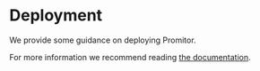 # Deployment

We provide some guidance on deploying Promitor.

For more information we recommend reading [the documentation](https://promitor.io/deployment/#kubernetes).

